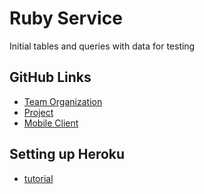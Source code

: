 # Ruby Service
Initial tables and queries with data for testing

## GitHub Links
- [Team Organization](https://github.com/calvin-cs262-fall2022-teamA)
- [Project](https://github.com/calvin-cs262-fall2022-teamA/Ruby-Project)
- [Mobile Client](https://github.com/calvin-cs262-fall2022-teamA/Ruby-Client)

## Setting up Heroku
- [tutorial](https://devcenter.heroku.com/articles/getting-started-with-nodejs#set-up)